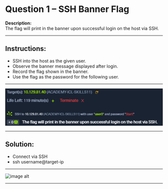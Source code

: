 # Question 1 – SSH Banner Flag

**Description:**  
The flag will print in the banner upon successful login on the host via SSH.

---

## Instructions:
- SSH into the host as the given user.
- Observe the banner message displayed after login.
- Record the flag shown in the banner.
- Use the flag as the password for the following user.

---

![image alt](https://github.com/azrifadly/htb-intro-to-win-cmd-line/blob/76805f020c6bc9d3bd1e80a14b0cbe5fc64e9de7/screenshots/question1-screenshot.png)


---

## Solution:
-  Connect via SSH
-  ssh username@target-ip

---

![image alt]()

---
